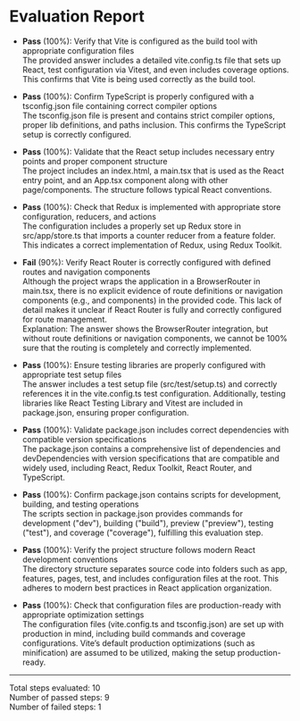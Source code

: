 # Evaluation Report

- **Pass** (100%): Verify that Vite is configured as the build tool with appropriate configuration files  
  The provided answer includes a detailed vite.config.ts file that sets up React, test configuration via Vitest, and even includes coverage options. This confirms that Vite is being used correctly as the build tool.

- **Pass** (100%): Confirm TypeScript is properly configured with a tsconfig.json file containing correct compiler options  
  The tsconfig.json file is present and contains strict compiler options, proper lib definitions, and paths inclusion. This confirms the TypeScript setup is correctly configured.

- **Pass** (100%): Validate that the React setup includes necessary entry points and proper component structure  
  The project includes an index.html, a main.tsx that is used as the React entry point, and an App.tsx component along with other page/components. The structure follows typical React conventions.

- **Pass** (100%): Check that Redux is implemented with appropriate store configuration, reducers, and actions  
  The configuration includes a properly set up Redux store in src/app/store.ts that imports a counter reducer from a feature folder. This indicates a correct implementation of Redux, using Redux Toolkit.

- **Fail** (90%): Verify React Router is correctly configured with defined routes and navigation components  
  Although the project wraps the application in a BrowserRouter in main.tsx, there is no explicit evidence of route definitions or navigation components (e.g., <Routes> and <Route> components) in the provided code. This lack of detail makes it unclear if React Router is fully and correctly configured for route management.  
  Explanation: The answer shows the BrowserRouter integration, but without route definitions or navigation components, we cannot be 100% sure that the routing is completely and correctly implemented.

- **Pass** (100%): Ensure testing libraries are properly configured with appropriate test setup files  
  The answer includes a test setup file (src/test/setup.ts) and correctly references it in the vite.config.ts test configuration. Additionally, testing libraries like React Testing Library and Vitest are included in package.json, ensuring proper configuration.

- **Pass** (100%): Validate package.json includes correct dependencies with compatible version specifications  
  The package.json contains a comprehensive list of dependencies and devDependencies with version specifications that are compatible and widely used, including React, Redux Toolkit, React Router, and TypeScript.

- **Pass** (100%): Confirm package.json contains scripts for development, building, and testing operations  
  The scripts section in package.json provides commands for development ("dev"), building ("build"), preview ("preview"), testing ("test"), and coverage ("coverage"), fulfilling this evaluation step.

- **Pass** (100%): Verify the project structure follows modern React development conventions  
  The directory structure separates source code into folders such as app, features, pages, test, and includes configuration files at the root. This adheres to modern best practices in React application organization.

- **Pass** (100%): Check that configuration files are production-ready with appropriate optimization settings  
  The configuration files (vite.config.ts and tsconfig.json) are set up with production in mind, including build commands and coverage configurations. Vite’s default production optimizations (such as minification) are assumed to be utilized, making the setup production-ready.

---

Total steps evaluated: 10  
Number of passed steps: 9  
Number of failed steps: 1